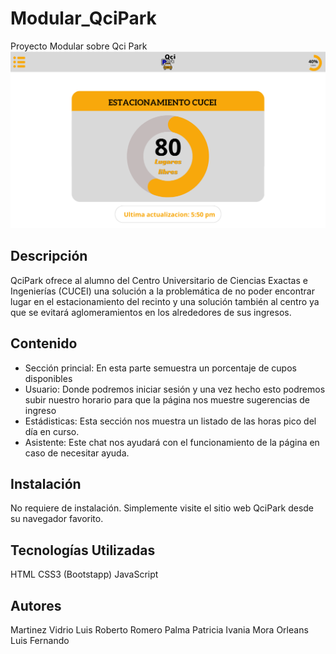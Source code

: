 # Modular_QciPark
Proyecto Modular sobre Qci Park
![Imagen del idex](https://github.com/LRoberto22/Modular_QciPark/blob/main/images/Inicio.png)

## Descripción 
QciPark ofrece al alumno del Centro Universitario de Ciencias Exactas e Ingenierías (CUCEI) una solución a la problemática de no poder encontrar lugar en el estacionamiento del recinto y una solución también al centro ya que se evitará aglomeramientos en los alrededores de sus ingresos.

## Contenido
* Sección princial: En esta parte semuestra un porcentaje de cupos disponibles
* Usuario: Donde podremos iniciar sesión y una vez hecho esto podremos subir nuestro horario para que la página nos muestre sugerencias de ingreso
* Estádisticas: Esta sección nos muestra un listado de las horas pico del día en curso.
* Asistente: Este chat nos ayudará con el funcionamiento de la página en caso de necesitar ayuda.

## Instalación 
No requiere de instalación. Simplemente visite el sitio web QciPark desde su navegador favorito. 

## Tecnologías Utilizadas 
HTML
CSS3 (Bootstapp)
JavaScript

## Autores
Martinez Vidrio Luis Roberto
Romero Palma Patricia Ivania
Mora Orleans Luis Fernando
